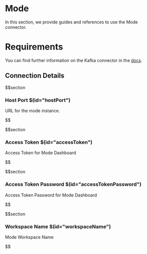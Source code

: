 # Mode

In this section, we provide guides and references to use the Mode connector.

# Requirements
<!-- to be updated -->
You can find further information on the Kafka connector in the [docs](https://docs.open-metadata.org/connectors/dashboard/mode).

## Connection Details

$$section
### Host Port $(id="hostPort")

URL for the mode instance.
<!-- hostPort to be updated -->
$$

$$section
### Access Token $(id="accessToken")

Access Token for Mode Dashboard
<!-- accessToken to be updated -->
$$

$$section
### Access Token Password $(id="accessTokenPassword")

Access Token Password for Mode Dashboard
<!-- accessTokenPassword to be updated -->
$$

$$section
### Workspace Name $(id="workspaceName")

Mode Workspace Name
<!-- workspaceName to be updated -->
$$
